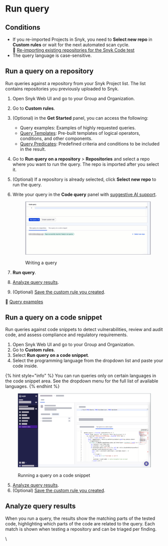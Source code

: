 # Run query

## Conditions

* If you re-imported Projects in Snyk, you need to **Select new repo** in **Custom rules** or wait for the next automated scan cycle.\
  :link: [Re-importing existing repositories for the Snyk Code test](../getting-started-with-snyk-code/activating-snyk-code-using-the-web-ui/step-3-importing-repositories-to-snyk-for-the-snyk-code-testing/re-importing-existing-repositories-for-the-snyk-code-test.md)&#x20;
* The query language is case-sensitive.

## Run a query on a repository

Run queries against a repository from your Snyk Project list. The list contains repositories you previously uploaded to Snyk.

1. Open Snyk Web UI and go to your Group and Organization.
2. Go to **Custom rules**.
3. (Optional) in the **Get Started** panel, you can access the following:
   * Query examples: Examples of highly requested queries.
   * [Query Templates](how-custom-rules-work.md#query-templates): Pre-built templates of logical operators, conditions, and other components.
   * [Query Predicates](how-custom-rules-work.md#query-predicates): Predefined criteria and conditions to be included in the result.
4. Go to **Run query on a repository** > **Repositories** and select a repo where you want to run the query. The repo is imported after you select it.&#x20;
5. (Optional) If a repository is already selected, click **Select new repo** to run the query.
6.  Write your query in the **Code query** panel with [suggestive AI support](how-custom-rules-work.md#suggestive-ai-support).&#x20;

    <figure><img src="../../../.gitbook/assets/writing_query (2).gif" alt="Writing a query"><figcaption><p>Writing a query</p></figcaption></figure>
7. **Run query**.
8. [Analyze query results](run-query.md#analyze-query-results).
9. (Optional) [Save the custom rule you created](run-query.md#save-custom-rule).

:link: [Query examples](query-examples.md)

## Run a query on a code snippet

Run queries against code snippets to detect vulnerabilities, review and audit code, and assess compliance and regulatory requirements.

1. Open Snyk Web UI and go to your Group and Organization.
2. Go to **Custom rules**.
3. Select **Run query on a code snippet**.
4. Select the programming language from the dropdown list and paste your code inside.

{% hint style="info" %}
You can run queries only on certain languages in the code snippet area. See the dropdown menu for the full list of available languages.
{% endhint %}

<figure><img src="../../../.gitbook/assets/run_query_on_a_code_snippet (1).png" alt="Running a query on a code snippet."><figcaption><p>Running a query on a code snippet</p></figcaption></figure>

5. [Analyze query results](run-query.md#analyze-query-results).
6. (Optional) [Save the custom rule you created](run-query.md#save-custom-rule).

## Analyze query results

When you run a query, the results show the matching parts of the tested code, highlighting which parts of the code are related to the query. Each match is shown when testing a repository and can be triaged per finding.

\
